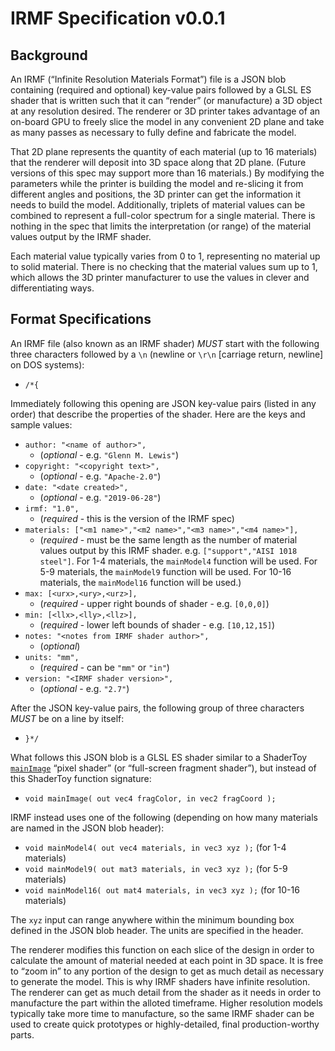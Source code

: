 # IRMF Specification v0.0.1

## Background

An IRMF (“Infinite Resolution Materials Format”) file is a JSON blob containing
(required and optional) key-value pairs followed by a GLSL ES shader that is
written such that it can “render” (or manufacture) a 3D object at any resolution
desired. The renderer or 3D printer takes advantage of an on-board GPU to freely
slice the model in any convenient 2D plane and take as many passes as necessary
to fully define and fabricate the model.

That 2D plane represents the quantity of each material (up to 16 materials)
that the renderer will deposit into 3D space along that 2D plane.
(Future versions of this spec may support more than 16 materials.)
By modifying the parameters while the printer is building the model and
re-slicing it from different angles and positions, the 3D printer can get
the information it needs to build the model.
Additionally, triplets of material values can be combined
to represent a full-color spectrum for a single material.
There is nothing in the spec that limits the interpretation (or range) of
the material values output by the IRMF shader.

Each material value typically varies from 0 to 1, representing no material up
to solid material. There is no checking that the material values sum up to 1,
which allows the 3D printer manufacturer to use the values in clever and
differentiating ways.

## Format Specifications

An IRMF file (also known as an IRMF shader) *MUST* start with the following three
characters followed by a `\n` (newline or `\r\n` [carriage return, newline]
on DOS systems):

* `/*{`

Immediately following this opening are JSON key-value pairs
(listed in any order) that describe the properties of the shader.
Here are the keys and sample values:

* `author: "<name of author>",`
  * (*optional* - e.g. `"Glenn M. Lewis"`)
* `copyright: "<copyright text>",`
  * (*optional* - e.g. `"Apache-2.0"`)
* `date: "<date created>",`
  * (*optional* - e.g. `"2019-06-28"`)
* `irmf: "1.0",`
  * (*required* - this is the version of the IRMF spec)
* `materials: ["<m1 name>","<m2 name>","<m3 name>","<m4 name>"],`
  * (*required* - must be the same length as the number of material values
     output by this IRMF shader. e.g. `["support","AISI 1018 steel"]`. For
     1-4 materials, the `mainModel4` function will be used. For 5-9
     materials, the `mainModel9` function will be used. For 10-16 materials,
     the `mainModel16` function will be used.)
* `max: [<urx>,<ury>,<urz>],`
  * (*required* - upper right bounds of shader - e.g. `[0,0,0]`)
* `min: [<llx>,<lly>,<llz>],`
  * (*required* - lower left bounds of shader - e.g. `[10,12,15]`)
* `notes: "<notes from IRMF shader author>",`
  * (*optional*)
* `units: "mm",`
  * (*required* - can be `"mm"` or `"in"`)
* `version: "<IRMF shader version>",`
  * (*optional* - e.g. `"2.7"`)

After the JSON key-value pairs, the following group of three characters *MUST*
be on a line by itself:

* `}*/`

What follows this JSON blob is a GLSL ES shader similar to a ShaderToy
[`mainImage`](https://www.shadertoy.com/howto)
“pixel shader” (or “full-screen fragment shader”), but instead of this
ShaderToy function signature:

* `void mainImage( out vec4 fragColor, in vec2 fragCoord );`

IRMF instead uses one of the following (depending on how many materials
are named in the JSON blob header):

* `void mainModel4( out vec4 materials, in vec3 xyz );`
  (for 1-4 materials)
* `void mainModel9( out mat3 materials, in vec3 xyz );`
  (for 5-9 materials)
* `void mainModel16( out mat4 materials, in vec3 xyz );`
  (for 10-16 materials)

The `xyz` input can range anywhere within the minimum bounding box
defined in the JSON blob header. The units are specified in the
header.

The renderer modifies this function on each slice of the design in order
to calculate the amount of material needed at each point in 3D space. It is
free to “zoom in” to any portion of the design to get as much detail as
necessary to generate the model. This is why IRMF shaders have infinite
resolution. The renderer can get as much detail from the shader as it needs
in order to manufacture the part within the alloted timeframe. Higher
resolution models typically take more time to manufacture, so the same
IRMF shader can be used to create quick prototypes or highly-detailed,
final production-worthy parts.
